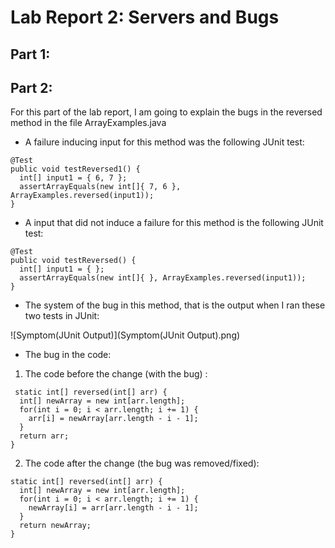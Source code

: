 # Lab Report 2: Servers and Bugs

## Part 1:

## Part 2:

For this part of the lab report, I am going to explain the bugs in the reversed method in the file ArrayExamples.java
- A failure inducing input for this method was the following JUnit test:

```
@Test
public void testReversed1() {
  int[] input1 = { 6, 7 };  
  assertArrayEquals(new int[]{ 7, 6 }, ArrayExamples.reversed(input1));
}
```
 
 
- A input that did not induce a failure for this method is the following JUnit test:

```
@Test
public void testReversed() {
  int[] input1 = { }; 
  assertArrayEquals(new int[]{ }, ArrayExamples.reversed(input1));
}
```


- The system of the bug in this method, that is the output when I ran these two tests in JUnit:

![Symptom(JUnit Output)](Symptom(JUnit Output).png)

- The bug in the code:

1. The code before the change (with the bug) :

  ```
   static int[] reversed(int[] arr) {
    int[] newArray = new int[arr.length];
    for(int i = 0; i < arr.length; i += 1) {
      arr[i] = newArray[arr.length - i - 1];
    }
    return arr;
  }
  ```
  
  
2. The code after the change (the bug was removed/fixed):

  ```
  static int[] reversed(int[] arr) {
    int[] newArray = new int[arr.length];    
    for(int i = 0; i < arr.length; i += 1) {   
      newArray[i] = arr[arr.length - i - 1];    
    }
    return newArray;    
  }
  ```
  
